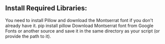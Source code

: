 




## Install Required Libraries:
You need to install Pillow and download the Montserrat font if you don't already have it.
pip install pillow
Download Montserrat font from Google Fonts or another source and save it in the same directory as your script (or provide the path to it).